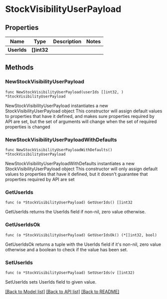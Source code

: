 # StockVisibilityUserPayload

## Properties

Name | Type | Description | Notes
------------ | ------------- | ------------- | -------------
**UserIds** | **[]int32** |  | 

## Methods

### NewStockVisibilityUserPayload

`func NewStockVisibilityUserPayload(userIds []int32, ) *StockVisibilityUserPayload`

NewStockVisibilityUserPayload instantiates a new StockVisibilityUserPayload object
This constructor will assign default values to properties that have it defined,
and makes sure properties required by API are set, but the set of arguments
will change when the set of required properties is changed

### NewStockVisibilityUserPayloadWithDefaults

`func NewStockVisibilityUserPayloadWithDefaults() *StockVisibilityUserPayload`

NewStockVisibilityUserPayloadWithDefaults instantiates a new StockVisibilityUserPayload object
This constructor will only assign default values to properties that have it defined,
but it doesn't guarantee that properties required by API are set

### GetUserIds

`func (o *StockVisibilityUserPayload) GetUserIds() []int32`

GetUserIds returns the UserIds field if non-nil, zero value otherwise.

### GetUserIdsOk

`func (o *StockVisibilityUserPayload) GetUserIdsOk() (*[]int32, bool)`

GetUserIdsOk returns a tuple with the UserIds field if it's non-nil, zero value otherwise
and a boolean to check if the value has been set.

### SetUserIds

`func (o *StockVisibilityUserPayload) SetUserIds(v []int32)`

SetUserIds sets UserIds field to given value.



[[Back to Model list]](../README.md#documentation-for-models) [[Back to API list]](../README.md#documentation-for-api-endpoints) [[Back to README]](../README.md)


